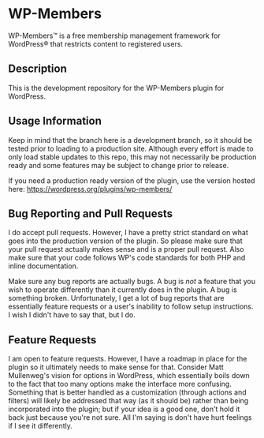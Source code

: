 # WP-Members #

WP-Members&trade; is a free membership management framework for WordPress&reg; that restricts content to registered users.

## Description ##

This is the development repository for the WP-Members plugin for WordPress.

## Usage Information ##

Keep in mind that the branch here is a development branch, so it should be tested prior to loading to a production site.  Although every effort is made to only load stable updates to this repo, this may not necessarily be production ready and some features may be subject to change prior to release.

If you need a production ready version of the plugin, use the version hosted here:
https://wordpress.org/plugins/wp-members/

## Bug Reporting and Pull Requests ##

I do accept pull requests.  However, I have a pretty strict standard on what goes into the production version of the plugin.  So please make sure that your pull request actually makes sense and is a proper pull request.  Also make sure that your code follows WP's code standards for both PHP and inline documentation.

Make sure any bug reports are actually bugs. A bug is *not* a feature that you wish to operate differently than it currently does in the plugin. A bug is something broken. Unfortunately, I get a lot of bug reports that are essentially feature requests or a user's inability to follow setup instructions.  I wish I didn't have to say that, but I do.

## Feature Requests ##

I am open to feature requests. However, I have a roadmap in place for the plugin so it ultimately needs to make sense for that.  Consider Matt Mullenweg's vision for options in WordPress, which essentially boils down to the fact that too many options make the interface more confusing.  Something that is better handled as a customization (through actions and filters) will likely be addressed that way (as it should be) rather than being incorporated into the plugin; but if your idea is a good one, don't hold it back just because you're not sure.  All I'm saying is don't have hurt feelings if I see it differently.
